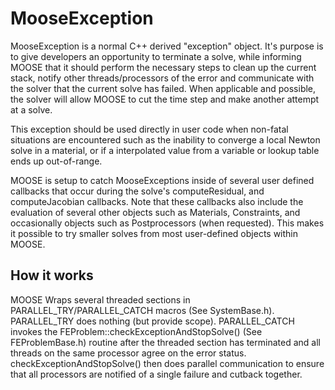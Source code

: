 # MooseException

MooseException is a normal C++ derived "exception" object. It's purpose is to give developers
an opportunity to terminate a solve, while informing MOOSE that it should perform the
necessary steps to clean up the current stack, notify other threads/processors of the error
and communicate with the solver that the current solve has failed. When applicable and possible,
the solver will allow MOOSE to cut the time step and make another attempt at a solve.

This exception should be used directly in user code when non-fatal situations are encountered
such as the inability to converge a local Newton solve in a material, or if a interpolated value
from a variable or lookup table ends up out-of-range.

MOOSE is setup to catch MooseExceptions inside of several user defined callbacks that occur during
the solve's computeResidual, and computeJacobian callbacks. Note that these callbacks also include
the evaluation of several other objects such as Materials, Constraints, and occasionally objects
such as Postprocessors (when requested). This makes it possible to try smaller solves from most
user-defined objects within MOOSE.

## How it works

MOOSE Wraps several threaded sections in PARALLEL_TRY/PARALLEL_CATCH macros (See SystemBase.h).
PARALLEL_TRY does nothing (but provide scope). PARALLEL_CATCH invokes the
FEProblem::checkExceptionAndStopSolve() (See FEProblemBase.h) routine after the threaded section
has terminated and all threads on the same processor agree on the error status.
checkExceptionAndStopSolve() then does parallel communication to ensure that all processors
are notified of a single failure and cutback together.
